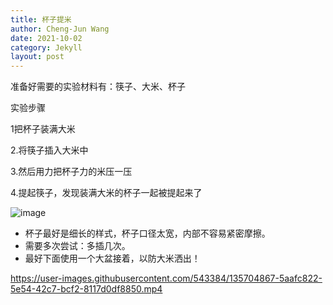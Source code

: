 ```yaml
---
title: 杯子提米
author: Cheng-Jun Wang
date: 2021-10-02
category: Jekyll
layout: post
---
```


准备好需要的实验材料有：筷子、大米、杯子


实验步骤

1把杯子装满大米

2.将筷子插入大米中

3.然后用力把杯子力的米压一压

4.提起筷子，发现装满大米的杯子一起被提起来了


![image](https://user-images.githubusercontent.com/543384/135704799-d39559f8-df31-41ec-b297-90ead1fa7d93.png)



- 杯子最好是细长的样式，杯子口径太宽，内部不容易紧密摩擦。
- 需要多次尝试：多插几次。
- 最好下面使用一个大盆接着，以防大米洒出！


https://user-images.githubusercontent.com/543384/135704867-5aafc822-5e54-42c7-bcf2-8117d0df8850.mp4


